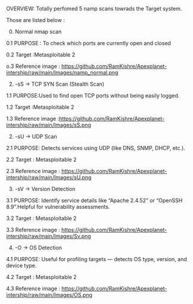 OVERVIEW: Totally perfomed 5 namp scans towrads the Target system.

Those are listed below :

0. Normal nmap scan

0.1 PURPOSE : To check which ports are currently open and closed

0.2 Target :Metasploitable 2

o.3 Reference image : https://github.com/RamKishre/Apexplanet-intership/raw/main/Images/namp_normal.png





2.  -sS -> TCP SYN Scan (Stealth Scan)
   
1.1   PURPOSE:Used to find open TCP ports without being easily logged.
   
1.2  Target :Metasploitable 2
   
1.3  Reference image :https://github.com/RamKishre/Apexplanet-intership/raw/main/Images/sS.png



2. -sU -> UDP Scan

2.1 PURPOSE: Detects services using UDP (like DNS, SNMP, DHCP, etc.).

2.2 Target : Metasploitable 2

2.3 Reference image : https://github.com/RamKishre/Apexplanet-intership/raw/main/Images/sU.png



3. -sV -> Version Detection

3.1 PURPOSE: Identify service details like “Apache 2.4.52” or “OpenSSH 8.9”.Helpful for vulnerability assessments.

3.2 Target : Metasploitable 2

3.3 Reference image : https://github.com/RamKishre/Apexplanet-intership/raw/main/Images/Sv.png



4. -O → OS Detection

4.1 PURPOSE: Useful for profiling targets — detects OS type, version, and device type.

4.2 Target : Metasploitable 2

4.3 Reference image : https://github.com/RamKishre/Apexplanet-intership/raw/main/Images/OS.png








